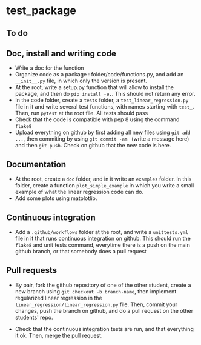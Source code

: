 # test_package


To do
-----

## Doc, install and writing code
- Write a doc for the function
- Organize code as a package : folder/code/functions.py, and add an `__init__.py` file, in which only the version is present.
- At the root, write a setup.py function that will allow to install the package, and then do `pip install -e.`. This should not return any error.
- In the code folder, create a `tests` folder, a `test_linear_regression.py` file in it and write several test functions, with names starting with `test_`. Then, run `pytest` at the root file. All tests should pass
- Check that the code is compatible with pep 8 using the command `flake8`
- Upload everything on github by first adding all new files using `git add ...`, then commiting by using `git commit -am ` (write a message here) and then `git push`. Check on github that the new code is here.

## Documentation 
- At the root, create a `doc` folder, and in it write an `examples` folder. In this folder, create a function `plot_simple_example` in which you write a small example of what the linear regression code can do.
- Add some plots using matplotlib. 

## Continuous integration
- Add a `.github/workflows` folder at the root, and write a `unittests.yml` file in it that runs continuous integration on github. This should run the `flake8` and unit tests command, everytime there is a push on the main github branch, or that somebody does a pull request

## Pull requests
- By pair, fork the github repository of one of the other student, create a new branch using `git checkout -b branch-name`, then implement regularized linear regression in the `linear_regression/linear_regression.py` file. Then, commit your changes, push the branch on github, and do a pull request on the other students' repo. 

- Check that the continuous integration tests are run, and that everything it ok. Then, merge the pull request.